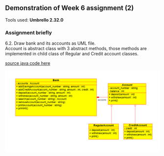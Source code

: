 ## Demonstration of Week 6 assignment (2)   
Tools used: **Umbrello 2.32.0**   

### Assignment briefly   
6.2. Draw bank and its accounts as UML file.  
Account is abstract class with 3 abstract methods, those methods are implemented in child class of Regular and Credit account classes.

[source java code here](https://github.com/saugkim/Olio2021s_LUT/tree/main/Week6/src)  

<img src="https://github.com/saugkim/Olio2021s_LUT/blob/main/Week6/6_2_Bank.PNG" alt="drawing" width="600"/> 

